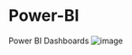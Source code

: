 # Power-BI
Power BI Dashboards
![image](https://github.com/Christopher-DSA/Power-BI/assets/132075292/ec016f89-ce46-424e-8233-57c0f2eb5238)

